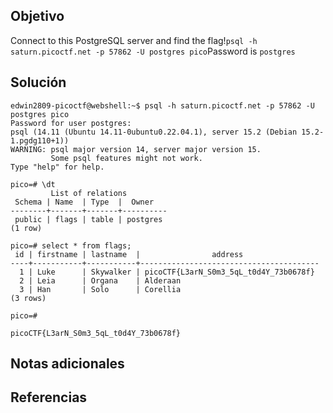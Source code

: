 ## Objetivo
Connect to this PostgreSQL server and find the flag!`psql -h saturn.picoctf.net -p 57862 -U postgres pico`Password is `postgres`
## Solución
```
edwin2809-picoctf@webshell:~$ psql -h saturn.picoctf.net -p 57862 -U postgres pico
Password for user postgres: 
psql (14.11 (Ubuntu 14.11-0ubuntu0.22.04.1), server 15.2 (Debian 15.2-1.pgdg110+1))
WARNING: psql major version 14, server major version 15.
         Some psql features might not work.
Type "help" for help.

pico=# \dt
         List of relations
 Schema | Name  | Type  |  Owner   
--------+-------+-------+----------
 public | flags | table | postgres
(1 row)

pico=# select * from flags;
 id | firstname | lastname  |                address                 
----+-----------+-----------+----------------------------------------
  1 | Luke      | Skywalker | picoCTF{L3arN_S0m3_5qL_t0d4Y_73b0678f}
  2 | Leia      | Organa    | Alderaan
  3 | Han       | Solo      | Corellia
(3 rows)

pico=# 

picoCTF{L3arN_S0m3_5qL_t0d4Y_73b0678f}
```
## Notas adicionales

## Referencias

